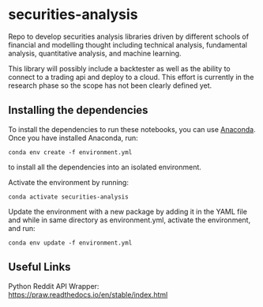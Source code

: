 # securities-analysis

Repo to develop securities analysis libraries driven by different schools of financial and modelling thought including technical analysis, fundamental analysis, quantitative analysis, and machine learning.

This library will possibly include a backtester as well as the ability to connect to a trading api and deploy to a cloud. This effort is currently in the research phase so the scope has not been clearly defined yet. 

## Installing the dependencies

To install the dependencies to run these notebooks, you can use [Anaconda](https://www.anaconda.com/products/individual#Downloads). Once you have installed Anaconda, run:

    conda env create -f environment.yml

to install all the dependencies into an isolated environment.

Activate the environment by running:

    conda activate securities-analysis

Update the environment with a new package by adding it in the YAML file and while in same directory as environment.yml, activate the environment, and run:

    conda env update -f environment.yml

## Useful Links

Python Reddit API Wrapper: https://praw.readthedocs.io/en/stable/index.html
